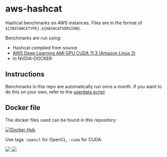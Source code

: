 # aws-hashcat

Hashcat benchmarks on AWS instances. Files are in the format of `${INSTANCETYPE}.${HASHCATVERSION}`.

Benchmarks are run using:

* Hashcat compiled from source
* [AWS Deep Learning AMI GPU CUDA 11.3 (Amazon Linux 2)](https://aws.amazon.com/releasenotes/aws-deep-learning-ami-gpu-cuda-11-3-amazon-linux-2/)
* In NVDIA-DOCKER

## Instructions

Benchmarks in this repo are automatically run once a month. If you want to do this on your own, refer to the [userdata script](https://github.com/javydekoning/aws-hashcat/blob/master/cdk/userdata/bootstrap.sh)

## Docker file

The docker files used can be found in this repository:

[![Docker Hub](http://dockeri.co/image/javydekoning/hashcat)](https://hub.docker.com/r/javydekoning/hashcat/)

Use tags `:opencl` for OpenCL, `:cuda` for CUDA.

[![](https://images.microbadger.com/badges/version/javydekoning/hashcat.svg)](https://microbadger.com/images/javydekoning/hashcat "Get your own version badge on microbadger.com")
[![](https://images.microbadger.com/badges/image/javydekoning/hashcat.svg)](https://microbadger.com/images/javydekoning/hashcat "Get your own image badge on microbadger.com")
